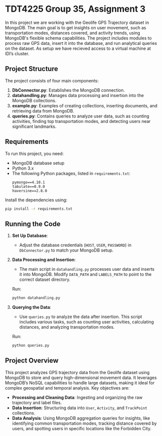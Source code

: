 # TDT4225 Group 35, Assignment 3 
In this project we are working with the Geolife GPS Trajectory dataset in MongoDB. The main goal is to get insights on user movement, such as transportation modes, distances covered, and activity trends, using MongoDB's flexible schema capabilities. The project includes modules to process raw GPS data, insert it into the database, and run analytical queries on the dataset.
As setup we have recieved access to a virtual machine at IDI’s cluster.
 

## Project Structure

The project consists of four main components:
1. **DbConnector.py**: Establishes the MongoDB connection.
2. **datahandling.py**: Manages data processing and insertion into the MongoDB collections.
3. **example.py**: Examples of creating collections, inserting documents, and retrieving data from MongoDB.
4. **queries.py**: Contains queries to analyze user data, such as counting activities, finding top transportation modes, and detecting users near significant landmarks.

## Requirements

To run this project, you need:
- MongoDB database setup
- Python 3.x
- The following Python packages, listed in `requirements.txt`:
  ```plaintext
  pymongo==4.10.1
  tabulate==0.9.0
  haversine==2.8.0
  ```

Install the dependencies using:
```bash
pip install -r requirements.txt
```

## Running the Code

1. **Set Up Database**:
   - Adjust the database credentials (`HOST`, `USER`, `PASSWORD`) in `DbConnector.py` to match your MongoDB setup.

2. **Data Processing and Insertion**:
   - The main script in `datahandling.py` processes user data and inserts it into MongoDB. Modify `DATA_PATH` and `LABELS_PATH` to point to the correct dataset directory.

   Run:
   ```bash
   python datahandling.py
   ```

3. **Querying the Data**:
   - Use `queries.py` to analyze the data after insertion. This script includes various tasks, such as counting user activities, calculating distances, and analyzing transportation modes.

   Run:
   ```bash
   python queries.py
   ```



## Project Overview

This project analyzes GPS trajectory data from the Geolife dataset using MongoDB to store and query high-dimensional movement data. It leverages MongoDB’s NoSQL capabilities to handle large datasets, making it ideal for complex geospatial and temporal analysis. Key objectives are:
- **Processing and Cleaning Data**: Ingesting and organizing the raw trajectory and label files.
- **Data Insertion**: Structuring data into `User`, `Activity`, and `TrackPoint` collections.
- **Data Analysis**: Using MongoDB aggregation queries for insights, like identifying common transportation modes, tracking distance covered by users, and spotting users in specific locations like the Forbidden City.


